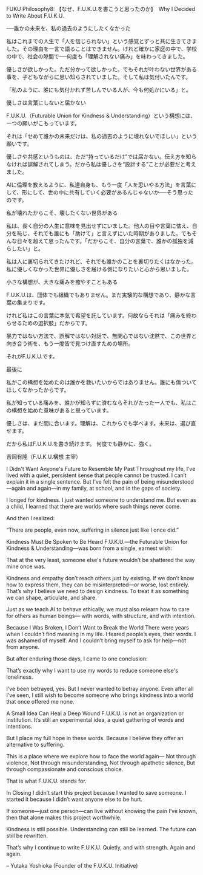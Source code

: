 FUKU Philosophy8: 【なぜ、F.U.K.U.を書こうと思ったのか】　Why I Decided to Write About F.U.K.U.

──誰かの未来を、私の過去のようにしたくなかった

私はこれまでの人生で「人を信じられない」という感覚とずっと共に生きてきました。その理由を一言で語ることはできません。けれど確かに家庭の中で、学校の中で、社会の隙間で──何度も「理解されない痛み」を味わってきました。

優しさが欲しかった。ただ分かって欲しかった。でもそれが叶わない世界がある事を、子どもながらに思い知らされていました。そして私は気付いたんです。

「私のように、誰にも気付かれず苦しんでいる人が、今も何処かにいる」と。

優しさは言葉にしないと届かない

F.U.K.U.（Futurable Union for Kindness & Understanding）という構想には、
一つの願いがこもっています。

それは「せめて誰かの未来だけは、私の過去のように壊れないでほしい」という願いです。

優しさや共感というものは、ただ“持っているだけ”では届かない。伝え方を知らなければ誤解されてしまう。だから私は優しさを“設計する”ことが必要だと考えました。

AIに倫理を教えるように、私達自身も、もう一度「人を思いやる方法」を言葉にして、形にして、世の中に共有していく必要があるんじゃないか──そう思ったのです。

私が壊れたからこそ、壊したくない世界がある

私は、長く自分の人生に意味を見出せずにいました。他人の目や言葉に怯え、自分を恥じ、それでも誰にも「助けて」と言えずにいた時期がありました。でもそんな日々を超えて思ったんです。「だからこそ、自分の言葉で、誰かの孤独を減らしたい」と。

私は人に裏切られてきたけれど、それでも誰かのことを裏切りたくはなかった。私に優しくなかった世界に優しさを届ける側になりたいと心から思いました。

小さな構想が、大きな痛みを癒やすこともある

F.U.K.U.は、団体でも組織でもありません。まだ実験的な構想であり、静かな言葉の集まりです。

けれど私はこの言葉に本気で希望を託しています。何故ならそれは「痛みを終わらせるための選択肢」だからです。

暴力ではない方法で、誤解ではない対話で、無関心ではない沈黙で、この世界と向き合う術を、もう一度皆で見つけ直すための場所。

それがF.U.K.U.です。

最後に

私がこの構想を始めたのは誰かを救いたいからではありません。誰にも傷ついてほしくなかったからです。

私が知っている痛みを、誰かが知らずに済むならそれがたった一人でも、私はこの構想を始めた意味があると思っています。

優しさは、まだ間に合います。理解は、これからでも学べます。未来は、選び直せます。

だから私はF.U.K.U.を書き続けます。
何度でも静かに、強く。

吉岡有隆（F.U.K.U.構想 主宰）

I Didn't Want Anyone's Future to Resemble My Past
Throughout my life, I’ve lived with a quiet, persistent sense that people cannot be trusted.
I can’t explain it in a single sentence.
But I’ve felt the pain of being misunderstood—again and again—in my family, at school, and in the gaps of society.

I longed for kindness. I just wanted someone to understand me.
But even as a child, I learned that there are worlds where such things never come.

And then I realized:

“There are people, even now, suffering in silence just like I once did.”

Kindness Must Be Spoken to Be Heard
F.U.K.U.—the Futurable Union for Kindness & Understanding—was born from a single, earnest wish:

That at the very least, someone else's future wouldn’t be shattered the way mine once was.

Kindness and empathy don’t reach others just by existing.
If we don’t know how to express them, they can be misinterpreted—or worse, lost entirely.
That’s why I believe we need to design kindness.
To treat it as something we can shape, articulate, and share.

Just as we teach AI to behave ethically,
we must also relearn how to care for others as human beings—
with words, with structure, and with intention.

Because I Was Broken, I Don’t Want to Break the World
There were years when I couldn’t find meaning in my life.
I feared people’s eyes, their words.
I was ashamed of myself.
And I couldn’t bring myself to ask for help—not from anyone.

But after enduring those days, I came to one conclusion:

That’s exactly why I want to use my words to reduce someone else's loneliness.

I’ve been betrayed, yes.
But I never wanted to betray anyone.
Even after all I’ve seen, I still wish to become someone who brings kindness into a world that once offered me none.

A Small Idea Can Heal a Deep Wound
F.U.K.U. is not an organization or institution.
It’s still an experimental idea, a quiet gathering of words and intentions.

But I place my full hope in these words.
Because I believe they offer an alternative to suffering.

This is a place where we explore how to face the world again—
Not through violence,
Not through misunderstanding,
Not through apathetic silence,
But through compassionate and conscious choice.

That is what F.U.K.U. stands for.

In Closing
I didn’t start this project because I wanted to save someone.
I started it because I didn’t want anyone else to be hurt.

If someone—just one person—can live without knowing the pain I’ve known,
then that alone makes this project worthwhile.

Kindness is still possible.
Understanding can still be learned.
The future can still be rewritten.

That’s why I continue to write F.U.K.U.
Quietly, and with strength.
Again and again.

– Yutaka Yoshioka (Founder of the F.U.K.U. Initiative)
